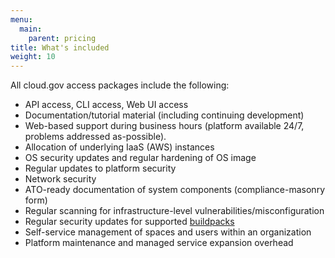 ```yaml
---
menu:
  main:
    parent: pricing
title: What's included
weight: 10
---
```


All cloud.gov access packages include the following: 

- API access, CLI access, Web UI access
- Documentation/tutorial material (including continuing development)
- Web-based support during business hours (platform available 24/7, problems addressed as-possible).
- Allocation of underlying IaaS (AWS) instances 
- OS security updates and regular hardening of OS image
- Regular updates to platform security
- Network security
- ATO-ready documentation of system components (compliance-masonry form)
- Regular scanning for infrastructure-level vulnerabilities/misconfiguration
- Regular security updates for supported [buildpacks](#)
- Self-service management of spaces and users within an organization
- Platform maintenance and managed service expansion overhead
